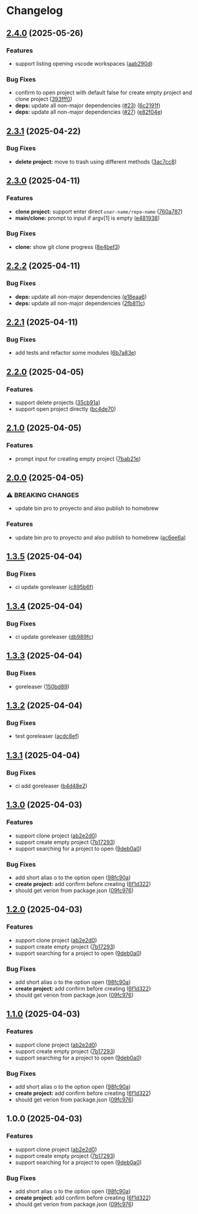 # Changelog

## [2.4.0](https://github.com/GloryWong/proyecto/compare/v2.3.1...v2.4.0) (2025-05-26)


### Features

* support listing opening vscode workspaces ([aab290d](https://github.com/GloryWong/proyecto/commit/aab290da370aa5eb045f3c8ba8f37b54aaede979))


### Bug Fixes

* confirm to open project with default false for create empty project and clone project ([393fff0](https://github.com/GloryWong/proyecto/commit/393fff048fa7f16ee2df376173aac1fc9a20d3e3))
* **deps:** update all non-major dependencies ([#23](https://github.com/GloryWong/proyecto/issues/23)) ([6c2191f](https://github.com/GloryWong/proyecto/commit/6c2191fdcf695926da1c5a2f6efd7115c65225ec))
* **deps:** update all non-major dependencies ([#27](https://github.com/GloryWong/proyecto/issues/27)) ([e82f04e](https://github.com/GloryWong/proyecto/commit/e82f04e9a817b0c2ba7ef6f15c6871ada61c2935))

## [2.3.1](https://github.com/GloryWong/proyecto/compare/v2.3.0...v2.3.1) (2025-04-22)


### Bug Fixes

* **delete project:** move to trash using different methods ([3ac7cc8](https://github.com/GloryWong/proyecto/commit/3ac7cc8ac91a74a686d16fea601c6541bade93ac))

## [2.3.0](https://github.com/GloryWong/proyecto/compare/v2.2.2...v2.3.0) (2025-04-11)


### Features

* **clone project:** support enter direct `user-name/repo-name` ([760a787](https://github.com/GloryWong/proyecto/commit/760a7876d3a1e955471407790de6ca7823935e6b))
* **main/clone:** prompt to input if argv[1] is empty ([e481938](https://github.com/GloryWong/proyecto/commit/e481938f201bf0c3d7f717b3973d3b663fe832de))


### Bug Fixes

* **clone:** show git clone progress ([8e4bef3](https://github.com/GloryWong/proyecto/commit/8e4bef336c9dd2c64af88288fcfe95f650448ee7))

## [2.2.2](https://github.com/GloryWong/proyecto/compare/v2.2.1...v2.2.2) (2025-04-11)


### Bug Fixes

* **deps:** update all non-major dependencies ([e18eaa6](https://github.com/GloryWong/proyecto/commit/e18eaa60d4c6cf18cb4c9114ad36e2347f39698a))
* **deps:** update all non-major dependencies ([2fb811c](https://github.com/GloryWong/proyecto/commit/2fb811c05960a69a96da1715bce9a7c31867e167))

## [2.2.1](https://github.com/GloryWong/proyecto/compare/v2.2.0...v2.2.1) (2025-04-11)


### Bug Fixes

* add tests and refactor some modules ([6b7a83e](https://github.com/GloryWong/proyecto/commit/6b7a83e41359803f704d15a160e9f2b7a5c3d3a7))

## [2.2.0](https://github.com/GloryWong/proyecto/compare/v2.1.0...v2.2.0) (2025-04-05)


### Features

* support delete projects ([35cb91a](https://github.com/GloryWong/proyecto/commit/35cb91a431c0a04cf695effaa39bae427a2bfce7))
* support open project directly ([bc4de70](https://github.com/GloryWong/proyecto/commit/bc4de708b7bb6cf33a90fe5db3e8e90c84a4ef72))

## [2.1.0](https://github.com/GloryWong/proyecto/compare/v2.0.0...v2.1.0) (2025-04-05)


### Features

* prompt input for creating empty project ([7bab21e](https://github.com/GloryWong/proyecto/commit/7bab21ec27da68210e80e22cd339cdeea84e471d))

## [2.0.0](https://github.com/GloryWong/proyecto/compare/v1.3.5...v2.0.0) (2025-04-05)


### ⚠ BREAKING CHANGES

* update bin pro to proyecto and also publish to homebrew

### Features

* update bin pro to proyecto and also publish to homebrew ([ac6ee6a](https://github.com/GloryWong/proyecto/commit/ac6ee6a6785785f58f5303dea35fa23ac99d8b3a))

## [1.3.5](https://github.com/GloryWong/proyecto/compare/v1.3.4...v1.3.5) (2025-04-04)


### Bug Fixes

* ci update goreleaser ([c895b6f](https://github.com/GloryWong/proyecto/commit/c895b6faf564e67dbcc793272b1ef646ca32fe4a))

## [1.3.4](https://github.com/GloryWong/proyecto/compare/v1.3.3...v1.3.4) (2025-04-04)


### Bug Fixes

* ci update goreleaser ([db989fc](https://github.com/GloryWong/proyecto/commit/db989fcb7616a81d71349b863bd75bd5dae2dff7))

## [1.3.3](https://github.com/GloryWong/proyecto/compare/v1.3.2...v1.3.3) (2025-04-04)


### Bug Fixes

* goreleaser ([150bd89](https://github.com/GloryWong/proyecto/commit/150bd892884e5d10022ffa4e033f03805d92f2c8))

## [1.3.2](https://github.com/GloryWong/proyecto/compare/v1.3.1...v1.3.2) (2025-04-04)


### Bug Fixes

* test goreleaser ([acdc8ef](https://github.com/GloryWong/proyecto/commit/acdc8efb27084a6b8452fd1b0337cbd2b5e69814))

## [1.3.1](https://github.com/GloryWong/proyecto/compare/v1.3.0...v1.3.1) (2025-04-04)


### Bug Fixes

* ci add goreleaser ([b4d48e2](https://github.com/GloryWong/proyecto/commit/b4d48e2759c71887305c23bd500d276c507873c2))

## [1.3.0](https://github.com/GloryWong/proyecto/compare/v1.2.0...v1.3.0) (2025-04-03)


### Features

* support clone project ([ab2e2d0](https://github.com/GloryWong/proyecto/commit/ab2e2d070f2b6f4d9798956237852711de67b0f3))
* support create empty project ([7b17293](https://github.com/GloryWong/proyecto/commit/7b172932bfb404d81439d025749ce3050225e4b5))
* support searching for a project to open ([9deb0a0](https://github.com/GloryWong/proyecto/commit/9deb0a07de29da8c6feb95dd39df21042cbf33db))


### Bug Fixes

* add short alias o to the option open ([98fc90a](https://github.com/GloryWong/proyecto/commit/98fc90a4fc99547cda7bf226fd714d92a2d4d4f3))
* **create project:** add confirm before creating ([6f1d322](https://github.com/GloryWong/proyecto/commit/6f1d3226e8a6efe601ff105928eaf5d4b5310599))
* should get verion from package.json ([09fc976](https://github.com/GloryWong/proyecto/commit/09fc97639cfb44b60f8ad6e241386e0312fee999))

## [1.2.0](https://github.com/GloryWong/proyecto/compare/v1.1.0...v1.2.0) (2025-04-03)


### Features

* support clone project ([ab2e2d0](https://github.com/GloryWong/proyecto/commit/ab2e2d070f2b6f4d9798956237852711de67b0f3))
* support create empty project ([7b17293](https://github.com/GloryWong/proyecto/commit/7b172932bfb404d81439d025749ce3050225e4b5))
* support searching for a project to open ([9deb0a0](https://github.com/GloryWong/proyecto/commit/9deb0a07de29da8c6feb95dd39df21042cbf33db))


### Bug Fixes

* add short alias o to the option open ([98fc90a](https://github.com/GloryWong/proyecto/commit/98fc90a4fc99547cda7bf226fd714d92a2d4d4f3))
* **create project:** add confirm before creating ([6f1d322](https://github.com/GloryWong/proyecto/commit/6f1d3226e8a6efe601ff105928eaf5d4b5310599))
* should get verion from package.json ([09fc976](https://github.com/GloryWong/proyecto/commit/09fc97639cfb44b60f8ad6e241386e0312fee999))

## [1.1.0](https://github.com/GloryWong/proyecto/compare/v1.0.0...v1.1.0) (2025-04-03)


### Features

* support clone project ([ab2e2d0](https://github.com/GloryWong/proyecto/commit/ab2e2d070f2b6f4d9798956237852711de67b0f3))
* support create empty project ([7b17293](https://github.com/GloryWong/proyecto/commit/7b172932bfb404d81439d025749ce3050225e4b5))
* support searching for a project to open ([9deb0a0](https://github.com/GloryWong/proyecto/commit/9deb0a07de29da8c6feb95dd39df21042cbf33db))


### Bug Fixes

* add short alias o to the option open ([98fc90a](https://github.com/GloryWong/proyecto/commit/98fc90a4fc99547cda7bf226fd714d92a2d4d4f3))
* **create project:** add confirm before creating ([6f1d322](https://github.com/GloryWong/proyecto/commit/6f1d3226e8a6efe601ff105928eaf5d4b5310599))
* should get verion from package.json ([09fc976](https://github.com/GloryWong/proyecto/commit/09fc97639cfb44b60f8ad6e241386e0312fee999))

## 1.0.0 (2025-04-03)


### Features

* support clone project ([ab2e2d0](https://github.com/GloryWong/proyecto/commit/ab2e2d070f2b6f4d9798956237852711de67b0f3))
* support create empty project ([7b17293](https://github.com/GloryWong/proyecto/commit/7b172932bfb404d81439d025749ce3050225e4b5))
* support searching for a project to open ([9deb0a0](https://github.com/GloryWong/proyecto/commit/9deb0a07de29da8c6feb95dd39df21042cbf33db))


### Bug Fixes

* add short alias o to the option open ([98fc90a](https://github.com/GloryWong/proyecto/commit/98fc90a4fc99547cda7bf226fd714d92a2d4d4f3))
* **create project:** add confirm before creating ([6f1d322](https://github.com/GloryWong/proyecto/commit/6f1d3226e8a6efe601ff105928eaf5d4b5310599))
* should get verion from package.json ([09fc976](https://github.com/GloryWong/proyecto/commit/09fc97639cfb44b60f8ad6e241386e0312fee999))

